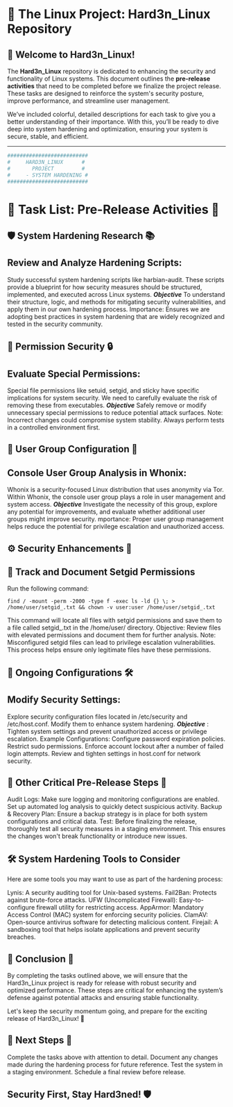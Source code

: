 # 🐧 **The Linux Project**: Hard3n_Linux Repository

## 🚀 Welcome to Hard3n_Linux! 

The **Hard3n_Linux** repository is dedicated to enhancing the security and functionality of Linux systems. This document outlines the **pre-release activities** that need to be completed before we finalize the project release. These tasks are designed to reinforce the system's security posture, improve performance, and streamline user management.

We’ve included colorful, detailed descriptions for each task to give you a better understanding of their importance. With this, you’ll be ready to dive deep into system hardening and optimization, ensuring your system is secure, stable, and efficient.

---

```bash
##########################
#     HARD3N_LINUX      #
#       PROJECT         #
#     - SYSTEM HARDENING #
##########################
```
# 📜 Task List: Pre-Release Activities 📜
## 🛡 System Hardening Research 📚

## Review and Analyze Hardening Scripts:
Study successful system hardening scripts like harbian-audit. These scripts provide a blueprint for how security measures should be structured, implemented, and executed across Linux systems.
***Objective*** To understand their structure, logic, and methods for mitigating security vulnerabilities, and apply them in our own hardening process.
Importance: Ensures we are adopting best practices in system hardening that are widely recognized and tested in the security community.

## 🔑 Permission Security 🔒

## Evaluate Special Permissions:
Special file permissions like setuid, setgid, and sticky have specific implications for system security. We need to carefully evaluate the risk of removing these from executables.
***Objective***  Safely remove or modify unnecessary special permissions to reduce potential attack surfaces.
Note: Incorrect changes could compromise system stability. Always perform tests in a controlled environment first.

## 👥 User Group Configuration 👤

## Console User Group Analysis in Whonix:
Whonix is a security-focused Linux distribution that uses anonymity via Tor. Within Whonix, the console user group plays a role in user management and system access.
***Objective*** Investigate the necessity of this group, explore any potential for improvements, and evaluate whether additional user groups might improve security.
mportance: Proper user group management helps reduce the potential for privilege escalation and unauthorized access.
		
## ⚙️ Security Enhancements 🔐
## 📄 Track and Document Setgid Permissions

Run the following command:

```
find / -mount -perm -2000 -type f -exec ls -ld {} \; > /home/user/setgid_.txt && chown -v user:user /home/user/setgid_.txt
```

This command will locate all files with setgid permissions and save them to a file called setgid_.txt in the /home/user/ directory.
Objective: Review files with elevated permissions and document them for further analysis.
Note: Misconfigured setgid files can lead to privilege escalation vulnerabilities. This process helps ensure only legitimate files have these permissions.

## 🔧 Ongoing Configurations 🛠️

## Modify Security Settings:
Explore security configuration files located in /etc/security and /etc/host.conf. Modify them to enhance system hardening.
***Objective*** : Tighten system settings and prevent unauthorized access or privilege escalation.
Example Configurations:
Configure password expiration policies.
Restrict sudo permissions.
Enforce account lockout after a number of failed login attempts.
Review and tighten settings in host.conf for network security.

## 🚨 Other Critical Pre-Release Steps 🚨

Audit Logs: Make sure logging and monitoring configurations are enabled. Set up automated log analysis to quickly detect suspicious activity.
Backup & Recovery Plan: Ensure a backup strategy is in place for both system configurations and critical data.
Test: Before finalizing the release, thoroughly test all security measures in a staging environment. This ensures the changes won't break functionality or introduce new issues.

## 🛠️ System Hardening Tools to Consider

Here are some tools you may want to use as part of the hardening process:

Lynis: A security auditing tool for Unix-based systems.
Fail2Ban: Protects against brute-force attacks.
UFW (Uncomplicated Firewall): Easy-to-configure firewall utility for restricting access.
AppArmor: Mandatory Access Control (MAC) system for enforcing security policies.
ClamAV: Open-source antivirus software for detecting malicious content.
Firejail: A sandboxing tool that helps isolate applications and prevent security breaches.

## 🎉 Conclusion 🎉

By completing the tasks outlined above, we will ensure that the Hard3n_Linux project is ready for release with robust security and optimized performance. These steps are critical for enhancing the system’s defense against potential attacks and ensuring stable functionality.

Let's keep the security momentum going, and prepare for the exciting release of Hard3n_Linux! 🚀

## 📅 Next Steps 📅

Complete the tasks above with attention to detail.
Document any changes made during the hardening process for future reference.
Test the system in a staging environment.
Schedule a final review before release.

## Security First, Stay Hard3ned! 🛡️